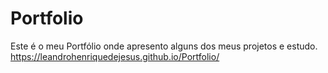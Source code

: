 # Portfolio
Este é o meu Portfólio onde apresento alguns dos meus projetos e estudo.
https://leandrohenriquedejesus.github.io/Portfolio/
